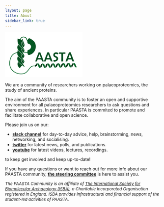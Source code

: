 ```yaml
---
layout: page
title: About
sidebar_link: true
---
```

<!-- Last edit of this page: 10-10-2023> -->

<img src="/assets/media/PAASTA-Logo-Full-Colour.png" class="center" width="50%" >

We are a community of researchers working on palaeoproteomics, the study of ancient proteins.

The aim of the PAASTA community is to foster an open and supportive environment for all palaeoproteomics researchers to ask questions and share experiences. In particular PAASTA is commited to promote and facilitate collaborative and open science.


<!-- Blurb from SPAAM, keep for now to copy link structure later

We aim to openly [share](https://PAASTA-community.slack.com/) knowledge and experience to find on solutions to common challenges and obstacles that the field faces.
We run various collaborative [projects](/projects) for the benefit of the whole community and to progress the field.
We have various [events and a yearly workshop](/categories/events) with cycling organisation committees to improve networking. -->

Please join us on our:

- [**slack channel**](https://join.slack.com/t/paasta-group/shared_invite/zt-24xmvzg4x-B2XHxI~YX2LmYLwvGgN87g)
for day-to-day advice, help, brainstorming, news, networking, and socialising.
- [**twitter**](https://twitter.com/PAASTAcommunity) for latest news, polls, and publications.
- [**youtube**](https://www.youtube.com/@PAASTAcommunity) for latest videos, lectures, recordings.

<!-- Add more of these later as they become applicable, also paraphrase above text on slack and twitter. Now direct copy from SPAAM.

- [**mailing list**](https://www.listserv.dfn.de/sympa/info/PAASTA-community) for announcements, calls, and notices.
- [**mastodon**](htthttps://genomic.social/@PAASTA_community) for latest news, polls, and publications.
-->

to keep get involved and keep up-to-date!

If you have any questions or want to reach out for more info about our PAASTA community, [**the steering committee**](https://PAASTA-community.github.io/steering_committee/) is here to assist you.


<i style="font-size: 10pt">The PAASTA Community is an affiliate of [The International Society for Biomolecular Archaeology (ISBA)](https://isbarch.org), a Charitable Incorporated Organisation registered in England. ISBA provides infrastructural and financial support of the student-led activities of PAASTA.</i>